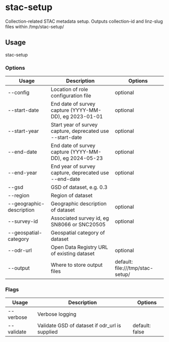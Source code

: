 # stac-setup

Collection-related STAC metadata setup. Outputs collection-id and linz-slug files within /tmp/stac-setup/

## Usage

stac-setup <options>

### Options

| Usage                          | Description                                               | Options                          |
| ------------------------------ | --------------------------------------------------------- | -------------------------------- |
| --config <str>                 | Location of role configuration file                       | optional                         |
| --start-date <str>             | End date of survey capture (YYYY-MM-DD), eg 2023-01-01    | optional                         |
| --start-year <str>             | Start year of survey capture, deprecated use --start-date | optional                         |
| --end-date <str>               | End date of survey capture (YYYY-MM-DD), eg 2024-05-23    | optional                         |
| --end-year <str>               | End year of survey capture, deprecated use --end-date     | optional                         |
| --gsd <value>                  | GSD of dataset, e.g. 0.3                                  |                                  |
| --region <str>                 | Region of dataset                                         |                                  |
| --geographic-description <str> | Geographic description of dataset                         | optional                         |
| --survey-id <str>              | Associated survey id, eg SN8066 or SNC20505               | optional                         |
| --geospatial-category <str>    | Geospatial category of dataset                            |                                  |
| --odr-url <value>              | Open Data Registry URL of existing dataset                | optional                         |
| --output <value>               | Where to store output files                               | default: file:///tmp/stac-setup/ |

### Flags

| Usage      | Description                                    | Options        |
| ---------- | ---------------------------------------------- | -------------- |
| --verbose  | Verbose logging                                |                |
| --validate | Validate GSD of dataset if odr_url is supplied | default: false |

<!-- This file has been autogenerated by src/readme/readme.generate.ts -->
